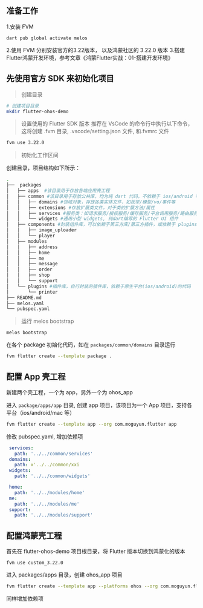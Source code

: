 

## 准备工作

1.安装 FVM
```
dart pub global activate melos
```

2.使用 FVM 分别安装官方的3.22版本， 以及鸿蒙社区的 3.22.0 版本
3.搭建 Flutter鸿蒙开发环境，参考文章《鸿蒙Flutter实战：01-搭建开发环境》

## 先使用官方 SDK 来初始化项目

>创建目录

```bash
# 创建项目目录
mkdir flutter-ohos-demo
```

> 设置使用的 Flutter SDK 版本
> 推荐在 VsCode 的命令行中执行以下命令，这将创建 .fvm 目录, .vscode/setting.json 文件, 和.fvmrc 文件

```bash
fvm use 3.22.0
```
> 初始化工作区间

创建目录，项目结构如下所示：

```bash
.
├──  packages
│   ├── apps  #该目录用于存放各端应用壳工程
│   ├── common #该目录用于存放公共库，均为纯 dart 代码，不依赖于 ios/android 等原生实现
│   │   ├── domains #领域对象，存放各类实体文件，如枚举/模型/vo/事件等
│   │   ├── extensions #存放扩展类文件，对于类的扩展方法/属性
│   │   ├── services #服务类：如请求服务/授权服务/缓存服务/平台调用服务/路由服务/工具类等
│   │   └── widgets #通用小型 widgets, 纯dart编写的 Flutter UI 组件
│   ├── components #封装组件库，可以依赖于第三方库/第三方插件，或依赖于 plugins中的插件
│   │   ├── image_uploader
│   │   └── player
│   ├── modules
│   │   ├── address
│   │   ├── home
│   │   ├── me
│   │   ├── message
│   │   ├── order
│   │   ├── shop
│   │   └── support
│   └── plugins #插件库，自行封装的插件库，依赖于原生平台(ios/android)的代码
│       └── printer
├── README.md
├── melos.yaml
└── pubspec.yaml
```

> 运行 melos bootstrap

```
melos bootstrap
```

在各个 package 初始化代码，如在 `packages/common/domains` 目录运行

```bash
fvm flutter create --template package .
```

## 配置 App 壳工程

新建两个壳工程，一个为 app，另外一个为 ohos_app

进入 `package/apps/app` 目录, 创建 app 项目，该项目为一个 App 项目，支持各平台（ios/android/mac 等）

```bash
fvm flutter create --template app --org com.moguyun.flutter app
```

修改 pubspec.yaml, 增加依赖项

 ```yaml
  services:
    path: '../../common/services'
  domains:
    path: x'../../common/xxi
  widgets:
    path: '../../common/widgets'

  home:
    path: '../../modules/home'
  me:
    path: '../../modules/me'
  support:
    path: '../../modules/support'
 ```

 ## 配置鸿蒙壳工程

首先在 flutter-ohos-demo 项目根目录，将 Flutter 版本切换到鸿蒙化的版本

```
fvm use custom_3.22.0
```

进入 packages/apps 目录，创建 ohos_app 项目

```bash
fvm flutter create --template app --platforms ohos --org com.moguyun.flutter app
```

同样增加依赖项